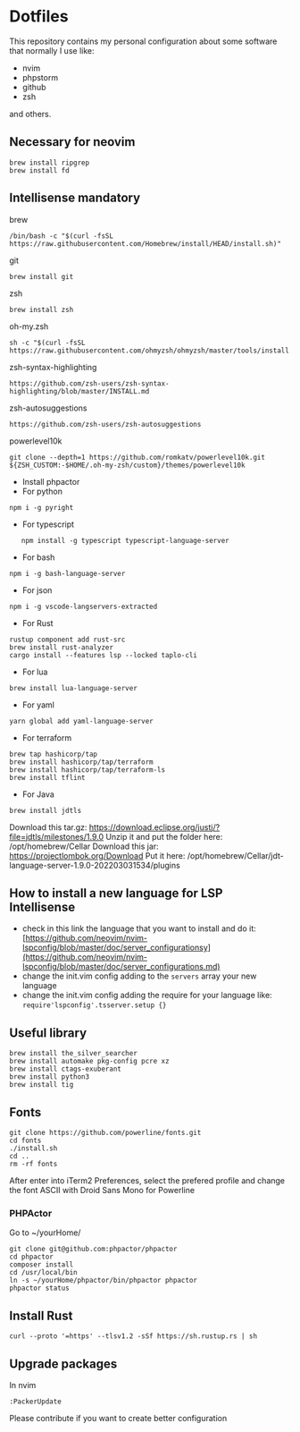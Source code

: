 # Dotfiles

This repository contains my personal configuration about some software that normally I use like: 

* nvim
* phpstorm
* github
* zsh

and others.

## Necessary for neovim

```
brew install ripgrep
brew install fd
```

## Intellisense mandatory

brew

```
/bin/bash -c "$(curl -fsSL https://raw.githubusercontent.com/Homebrew/install/HEAD/install.sh)"
```

git 
```
brew install git
```

zsh
```
brew install zsh
```

oh-my.zsh
```
sh -c "$(curl -fsSL https://raw.githubusercontent.com/ohmyzsh/ohmyzsh/master/tools/install.sh)"
```

zsh-syntax-highlighting
```
https://github.com/zsh-users/zsh-syntax-highlighting/blob/master/INSTALL.md
```

zsh-autosuggestions
```
https://github.com/zsh-users/zsh-autosuggestions
```

powerlevel10k
```
git clone --depth=1 https://github.com/romkatv/powerlevel10k.git ${ZSH_CUSTOM:-$HOME/.oh-my-zsh/custom}/themes/powerlevel10k
```

* Install phpactor 
* For python
```
npm i -g pyright
```
* For typescript
```
   npm install -g typescript typescript-language-server
```
* For bash
```
npm i -g bash-language-server
```
* For json
```
npm i -g vscode-langservers-extracted
```
* For Rust
```
rustup component add rust-src
brew install rust-analyzer
cargo install --features lsp --locked taplo-cli
```

* For lua 
```
brew install lua-language-server
```

* For yaml
```
yarn global add yaml-language-server
```

* For terraform
```
brew tap hashicorp/tap
brew install hashicorp/tap/terraform
brew install hashicorp/tap/terraform-ls
brew install tflint
```

* For Java
```
brew install jdtls
```
Download this tar.gz: https://download.eclipse.org/justj/?file=jdtls/milestones/1.9.0
Unzip it and put the folder here: /opt/homebrew/Cellar
Download this jar: https://projectlombok.org/Download
Put it here: /opt/homebrew/Cellar/jdt-language-server-1.9.0-202203031534/plugins

## How to install a new language for LSP Intellisense
* check in this link the language that you want to install and do it: [https://github.com/neovim/nvim-lspconfig/blob/master/doc/server_configurationsy](https://github.com/neovim/nvim-lspconfig/blob/master/doc/server_configurations.md)
* change the init.vim config adding to the `servers` array your new language
* change the init.vim config adding the require for your language like: `require'lspconfig'.tsserver.setup {}`


## Useful library

```
brew install the_silver_searcher
brew install automake pkg-config pcre xz
brew install ctags-exuberant
brew install python3
brew install tig
```

## Fonts

```
git clone https://github.com/powerline/fonts.git
cd fonts
./install.sh
cd ..
rm -rf fonts
```

After enter into iTerm2 Preferences, select the prefered profile and change the font ASCII with Droid Sans Mono for Powerline

### PHPActor

Go to ~/yourHome/
```
git clone git@github.com:phpactor/phpactor
cd phpactor
composer install
cd /usr/local/bin
ln -s ~/yourHome/phpactor/bin/phpactor phpactor
phpactor status
```

## Install Rust

```
curl --proto '=https' --tlsv1.2 -sSf https://sh.rustup.rs | sh
```

## Upgrade packages

In nvim 
```
:PackerUpdate
```

Please contribute if you want to create better configuration
